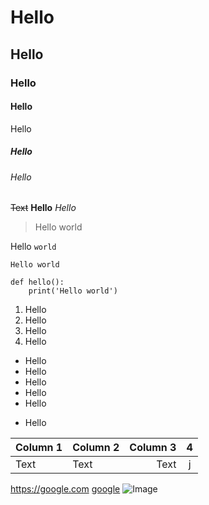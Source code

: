 # Hello
## Hello
### Hello
#### Hello
Hello
##### Hello
###### Hello
~~Text~~
**Hello**
*Hello*
> Hello world

Hello `world`
```
Hello world
```
```python=
def hello():
    print('Hello world')
```
1. Hello
2. Hello
3. Hello
4. Hello
- Hello
- Hello
- Hello
- Hello
- Hello
* Hello

| Column 1 | Column 2 | Column 3 | 4   |
| -------- |:-------- | --------:|:---: |
| Text     | Text     |     Text | j   |

<https://google.com>
[google](https://google.com)
![Image](https://pbs.twimg.com/media/DfkhrO1XUAEYkdw.jpg)
